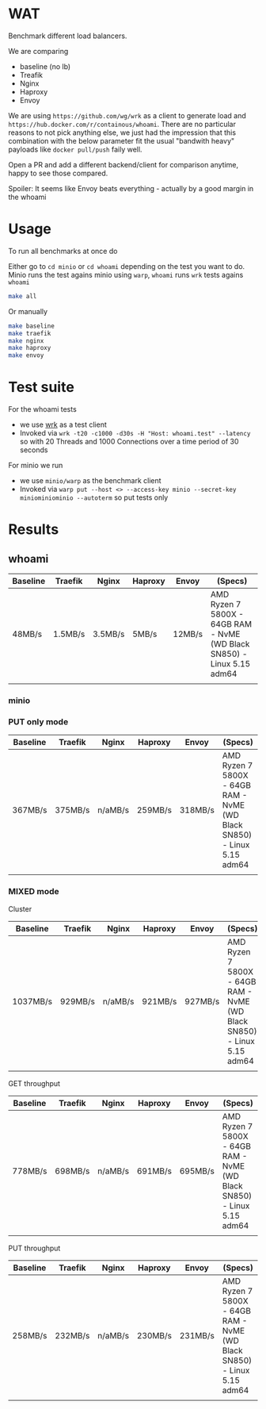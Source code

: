 # WAT

Benchmark different load balancers.

We are comparing

- baseline (no lb)
- Treafik
- Nginx
- Haproxy
- Envoy

We are using `https://github.com/wg/wrk` as a client to generate load and `https://hub.docker.com/r/containous/whoami`.
There are no particular reasons to not pick anything else, we just had the impression that this combination with the below parameter fit the usual
"bandwith heavy" payloads like `docker pull/push` faily well.

Open a PR and add a different backend/client for comparison anytime, happy to see those compared.

Spoiler: It seems like Envoy beats everything - actually by a good margin in the whoami

# Usage

To run all benchmarks at once do

Either go to `cd minio` or `cd whoami` depending on the test you want to do.
Minio runs the test agains minio using `warp`, `whoami` runs `wrk` tests agains `whoami`

```bash
make all
```

Or manually

```bash
make baseline
make traefik
make nginx
make haproxy
make envoy
```

# Test suite

For the whoami tests

- we use [wrk](https://github.com/wg/wrk) as a test client
- Invoked via `wrk -t20 -c1000 -d30s -H "Host: whoami.test" --latency` so with 20 Threads and 1000 Connections over a time period of 30 seconds

For minio we run

- we use `minio/warp` as the benchmark client
- Invoked via `warp put --host <> --access-key minio --secret-key miniominiominio --autoterm` so put tests only

# Results

## whoami

| Baseline | Traefik | Nginx   | Haproxy | Envoy  | (Specs)                                                                 |
| -------- | ------- | ------- | ------- | ------ | ----------------------------------------------------------------------- |
| 48MB/s   | 1.5MB/s | 3.5MB/s | 5MB/s   | 12MB/s | AMD Ryzen 7 5800X - 64GB RAM - NvME (WD Black SN850) - Linux 5.15 adm64 |
|          |         |         |         |        |                                                                         |

### minio

### PUT only mode

| Baseline | Traefik | Nginx   | Haproxy | Envoy   | (Specs)                                                                 |
| -------- | ------- | ------- | ------- | ------- | ----------------------------------------------------------------------- |
| 367MB/s  | 375MB/s | n/aMB/s | 259MB/s | 318MB/s | AMD Ryzen 7 5800X - 64GB RAM - NvME (WD Black SN850) - Linux 5.15 adm64 |
|          |         |         |         |         |                                                                         |

### MIXED mode

Cluster

| Baseline | Traefik | Nginx   | Haproxy | Envoy   | (Specs)                                                                 |
| -------- | ------- | ------- | ------- | ------- | ----------------------------------------------------------------------- |
| 1037MB/s | 929MB/s | n/aMB/s | 921MB/s | 927MB/s | AMD Ryzen 7 5800X - 64GB RAM - NvME (WD Black SN850) - Linux 5.15 adm64 |
|          |         |         |         |         |                                                                         |

GET throughput

| Baseline | Traefik | Nginx   | Haproxy | Envoy   | (Specs)                                                                 |
| -------- | ------- | ------- | ------- | ------- | ----------------------------------------------------------------------- |
| 778MB/s  | 698MB/s | n/aMB/s | 691MB/s | 695MB/s | AMD Ryzen 7 5800X - 64GB RAM - NvME (WD Black SN850) - Linux 5.15 adm64 |
|          |         |         |         |         |                                                                         |

PUT throughput

| Baseline | Traefik | Nginx   | Haproxy | Envoy   | (Specs)                                                                 |
| -------- | ------- | ------- | ------- | ------- | ----------------------------------------------------------------------- |
| 258MB/s  | 232MB/s | n/aMB/s | 230MB/s | 231MB/s | AMD Ryzen 7 5800X - 64GB RAM - NvME (WD Black SN850) - Linux 5.15 adm64 |
|          |         |         |         |         |                                                                         |
